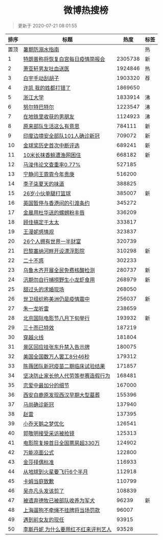 <h1 align="center">微博热搜榜</h1>

> 更新于 2020-07-21 08:01:55

| 排序 | 标题                                                                                                                                                                                                                                        | 热度    | 标签 |
| ---- | ------------------------------------------------------------------------------------------------------------------------------------------------------------------------------------------------------------------------------------------- | ------- | ---- |
| 置顶 | [暑期防溺水指南](https://s.weibo.com/weibo?q=%23%E6%9A%91%E6%9C%9F%E9%98%B2%E6%BA%BA%E6%B0%B4%E6%8C%87%E5%8D%97%23&Refer=new_time)                                                                                                          |         | 热   |
| 1    | [特朗普称将恢复白宫每日疫情简报会](https://s.weibo.com/weibo?q=%23%E7%89%B9%E6%9C%97%E6%99%AE%E7%A7%B0%E5%B0%86%E6%81%A2%E5%A4%8D%E7%99%BD%E5%AE%AB%E6%AF%8F%E6%97%A5%E7%96%AB%E6%83%85%E7%AE%80%E6%8A%A5%E4%BC%9A%23&Refer=top)            | 2305738 | 新   |
| 2    | [萧亚轩男友吐血送医](https://s.weibo.com/weibo?q=%23%E8%90%A7%E4%BA%9A%E8%BD%A9%E7%94%B7%E5%8F%8B%E5%90%90%E8%A1%80%E9%80%81%E5%8C%BB%23&Refer=top)                                                                                         | 1924846 | 热   |
| 3    | [白宇手动刮胡子](https://s.weibo.comjavascript:void(0);)                                                                                                                                                                                    | 1903320 | 荐   |
| 4    | [许凯 我的姓都打错了](https://s.weibo.com/weibo?q=%E8%AE%B8%E5%87%AF%20%E6%88%91%E7%9A%84%E5%A7%93%E9%83%BD%E6%89%93%E9%94%99%E4%BA%86&Refer=top)                                                                                           | 1869650 |      |
| 5    | [浙江大学](https://s.weibo.com/weibo?q=%23%E6%B5%99%E6%B1%9F%E5%A4%A7%E5%AD%A6%23&Refer=top)                                                                                                                                                | 1833914 | 沸   |
| 6    | [努尔特巴特尔](https://s.weibo.com/weibo?q=%23%E5%8A%AA%E5%B0%94%E7%89%B9%E5%B7%B4%E7%89%B9%E5%B0%94%23&Refer=top)                                                                                                                          | 1223547 | 沸   |
| 7    | [在地铁里收获的男朋友](https://s.weibo.com/weibo?q=%23%E5%9C%A8%E5%9C%B0%E9%93%81%E9%87%8C%E6%94%B6%E8%8E%B7%E7%9A%84%E7%94%B7%E6%9C%8B%E5%8F%8B%23&Refer=top)                                                                              | 1124923 | 沸   |
| 8    | [原来部队生活这么有意思](https://s.weibo.com/weibo?q=%E5%8E%9F%E6%9D%A5%E9%83%A8%E9%98%9F%E7%94%9F%E6%B4%BB%E8%BF%99%E4%B9%88%E6%9C%89%E6%84%8F%E6%80%9D&Refer=top)                                                                         | 784111  | 新   |
| 9    | [印度边境安全部队101人确诊新冠](https://s.weibo.com/weibo?q=%23%E5%8D%B0%E5%BA%A6%E8%BE%B9%E5%A2%83%E5%AE%89%E5%85%A8%E9%83%A8%E9%98%9F101%E4%BA%BA%E7%A1%AE%E8%AF%8A%E6%96%B0%E5%86%A0%23&Refer=top)                                       | 709072  | 新   |
| 10   | [金球奖历史首次中断评选](https://s.weibo.com/weibo?q=%E9%87%91%E7%90%83%E5%A5%96%E5%8E%86%E5%8F%B2%E9%A6%96%E6%AC%A1%E4%B8%AD%E6%96%AD%E8%AF%84%E9%80%89&Refer=top)                                                                         | 689241  | 新   |
| 11   | [10米长抹香鲸遭渔网困住](https://s.weibo.com/weibo?q=10%E7%B1%B3%E9%95%BF%E6%8A%B9%E9%A6%99%E9%B2%B8%E9%81%AD%E6%B8%94%E7%BD%91%E5%9B%B0%E4%BD%8F&Refer=top)                                                                                | 668182  | 新   |
| 12   | [马浚伟论文查重率0.77%](https://s.weibo.com/weibo?q=%23%E9%A9%AC%E6%B5%9A%E4%BC%9F%E8%AE%BA%E6%96%87%E6%9F%A5%E9%87%8D%E7%8E%870.77%25%23&Refer=top)                                                                                        | 527185  |      |
| 13   | [宁静问王霏霏今年贵庚](https://s.weibo.com/weibo?q=%23%E5%AE%81%E9%9D%99%E9%97%AE%E7%8E%8B%E9%9C%8F%E9%9C%8F%E4%BB%8A%E5%B9%B4%E8%B4%B5%E5%BA%9A%23&Refer=top)                                                                              | 516200  |      |
| 14   | [李子柒夏天的味道](https://s.weibo.com/weibo?q=%23%E6%9D%8E%E5%AD%90%E6%9F%92%E5%A4%8F%E5%A4%A9%E7%9A%84%E5%91%B3%E9%81%93%23&Refer=top)                                                                                                    | 388825  |      |
| 15   | [26岁小伙单腿打篮球](https://s.weibo.com/weibo?q=26%E5%B2%81%E5%B0%8F%E4%BC%99%E5%8D%95%E8%85%BF%E6%89%93%E7%AF%AE%E7%90%83&Refer=top)                                                                                                      | 385007  | 新   |
| 16   | [英国暂停与香港间的引渡条约](https://s.weibo.com/weibo?q=%23%E8%8B%B1%E5%9B%BD%E6%9A%82%E5%81%9C%E4%B8%8E%E9%A6%99%E6%B8%AF%E9%97%B4%E7%9A%84%E5%BC%95%E6%B8%A1%E6%9D%A1%E7%BA%A6%23&Refer=top)                                             | 345272  |      |
| 17   | [金晨用杜华送的螺蛳粉丰唇](https://s.weibo.com/weibo?q=%23%E9%87%91%E6%99%A8%E7%94%A8%E6%9D%9C%E5%8D%8E%E9%80%81%E7%9A%84%E8%9E%BA%E8%9B%B3%E7%B2%89%E4%B8%B0%E5%94%87%23&Refer=top)                                                        | 336209  |      |
| 18   | [顾佳搞定于太太](https://s.weibo.com/weibo?q=%23%E9%A1%BE%E4%BD%B3%E6%90%9E%E5%AE%9A%E4%BA%8E%E5%A4%AA%E5%A4%AA%23&Refer=top)                                                                                                               | 333817  |      |
| 19   | [王漫妮感情观](https://s.weibo.com/weibo?q=%23%E7%8E%8B%E6%BC%AB%E5%A6%AE%E6%84%9F%E6%83%85%E8%A7%82%23&Refer=top)                                                                                                                          | 323837  |      |
| 20   | [26个人拥有世界一半财富](https://s.weibo.com/weibo?q=%2326%E4%B8%AA%E4%BA%BA%E6%8B%A5%E6%9C%89%E4%B8%96%E7%95%8C%E4%B8%80%E5%8D%8A%E8%B4%A2%E5%AF%8C%23&Refer=top)                                                                          | 320739  |      |
| 21   | [巴黎塞纳河畔开设漂浮影院](https://s.weibo.com/weibo?q=%E5%B7%B4%E9%BB%8E%E5%A1%9E%E7%BA%B3%E6%B2%B3%E7%95%94%E5%BC%80%E8%AE%BE%E6%BC%82%E6%B5%AE%E5%BD%B1%E9%99%A2&Refer=top)                                                              | 310298  | 新   |
| 22   | [二十不惑](https://s.weibo.com/weibo?q=%E4%BA%8C%E5%8D%81%E4%B8%8D%E6%83%91&Refer=top)                                                                                                                                                      | 302233  |      |
| 23   | [乌鲁木齐开展全民免费核酸检测](https://s.weibo.com/weibo?q=%E4%B9%8C%E9%B2%81%E6%9C%A8%E9%BD%90%E5%BC%80%E5%B1%95%E5%85%A8%E6%B0%91%E5%85%8D%E8%B4%B9%E6%A0%B8%E9%85%B8%E6%A3%80%E6%B5%8B&Refer=top)                                        | 280737  | 新   |
| 24   | [汛期勿自行捕捞野生小龙虾食用](https://s.weibo.com/weibo?q=%E6%B1%9B%E6%9C%9F%E5%8B%BF%E8%87%AA%E8%A1%8C%E6%8D%95%E6%8D%9E%E9%87%8E%E7%94%9F%E5%B0%8F%E9%BE%99%E8%99%BE%E9%A3%9F%E7%94%A8&Refer=top)                                        | 268979  | 新   |
| 25   | [甜过头的求婚现场](https://s.weibo.com/weibo?q=%23%E7%94%9C%E8%BF%87%E5%A4%B4%E7%9A%84%E6%B1%82%E5%A9%9A%E7%8E%B0%E5%9C%BA%23&Refer=top)                                                                                                    | 268050  |      |
| 26   | [世卫组织称美洲仍是疫情震中](https://s.weibo.com/weibo?q=%E4%B8%96%E5%8D%AB%E7%BB%84%E7%BB%87%E7%A7%B0%E7%BE%8E%E6%B4%B2%E4%BB%8D%E6%98%AF%E7%96%AB%E6%83%85%E9%9C%87%E4%B8%AD&Refer=top)                                                   | 256037  | 新   |
| 27   | [朱一龙听雷](https://s.weibo.com/weibo?q=%23%E6%9C%B1%E4%B8%80%E9%BE%99%E5%90%AC%E9%9B%B7%23&Refer=top)                                                                                                                                     | 238659  |      |
| 28   | [北京国际电影节八月下旬举行](https://s.weibo.com/weibo?q=%E5%8C%97%E4%BA%AC%E5%9B%BD%E9%99%85%E7%94%B5%E5%BD%B1%E8%8A%82%E5%85%AB%E6%9C%88%E4%B8%8B%E6%97%AC%E4%B8%BE%E8%A1%8C&Refer=top)                                                   | 193932  | 新   |
| 29   | [三十而已特效](https://s.weibo.com/weibo?q=%23%E4%B8%89%E5%8D%81%E8%80%8C%E5%B7%B2%E7%89%B9%E6%95%88%23&Refer=top)                                                                                                                          | 187219  |      |
| 30   | [穿越火线](https://s.weibo.com/weibo?q=%E7%A9%BF%E8%B6%8A%E7%81%AB%E7%BA%BF&Refer=top)                                                                                                                                                      | 181804  |      |
| 31   | [景区回应挂张东升禁入告示牌](https://s.weibo.com/weibo?q=%E6%99%AF%E5%8C%BA%E5%9B%9E%E5%BA%94%E6%8C%82%E5%BC%A0%E4%B8%9C%E5%8D%87%E7%A6%81%E5%85%A5%E5%91%8A%E7%A4%BA%E7%89%8C&Refer=top)                                                   | 180075  |      |
| 32   | [美国全国数万人罢工8分46秒](https://s.weibo.com/weibo?q=%23%E7%BE%8E%E5%9B%BD%E5%85%A8%E5%9B%BD%E6%95%B0%E4%B8%87%E4%BA%BA%E7%BD%A2%E5%B7%A58%E5%88%8646%E7%A7%92%23&Refer=top)                                                             | 179312  |      |
| 33   | [陈薇团队新冠疫苗二期临床试验结果](https://s.weibo.com/weibo?q=%E9%99%88%E8%96%87%E5%9B%A2%E9%98%9F%E6%96%B0%E5%86%A0%E7%96%AB%E8%8B%97%E4%BA%8C%E6%9C%9F%E4%B8%B4%E5%BA%8A%E8%AF%95%E9%AA%8C%E7%BB%93%E6%9E%9C&Refer=top)                  | 171857  |      |
| 34   | [坚决防止家长他人代劳等参赛造假行为](https://s.weibo.com/weibo?q=%23%E5%9D%9A%E5%86%B3%E9%98%B2%E6%AD%A2%E5%AE%B6%E9%95%BF%E4%BB%96%E4%BA%BA%E4%BB%A3%E5%8A%B3%E7%AD%89%E5%8F%82%E8%B5%9B%E9%80%A0%E5%81%87%E8%A1%8C%E4%B8%BA%23&Refer=top) | 168481  |      |
| 35   | [恋爱中最加分的细节](https://s.weibo.com/weibo?q=%23%E6%81%8B%E7%88%B1%E4%B8%AD%E6%9C%80%E5%8A%A0%E5%88%86%E7%9A%84%E7%BB%86%E8%8A%82%23&Refer=top)                                                                                         | 167000  |      |
| 36   | [西安白鹿原发现西汉早期大型墓葬](https://s.weibo.com/weibo?q=%23%E8%A5%BF%E5%AE%89%E7%99%BD%E9%B9%BF%E5%8E%9F%E5%8F%91%E7%8E%B0%E8%A5%BF%E6%B1%89%E6%97%A9%E6%9C%9F%E5%A4%A7%E5%9E%8B%E5%A2%93%E8%91%AC%23&Refer=top)                       | 155396  |      |
| 37   | [马尚确诊新冠](https://s.weibo.com/weibo?q=%23%E9%A9%AC%E5%B0%9A%E7%A1%AE%E8%AF%8A%E6%96%B0%E5%86%A0%23&Refer=top)                                                                                                                          | 137940  |      |
| 38   | [赵雷](https://s.weibo.com/weibo?q=%E8%B5%B5%E9%9B%B7&Refer=top)                                                                                                                                                                            | 137395  |      |
| 39   | [小乔天鹅之梦优化](https://s.weibo.com/weibo?q=%23%E5%B0%8F%E4%B9%94%E5%A4%A9%E9%B9%85%E4%B9%8B%E6%A2%A6%E4%BC%98%E5%8C%96%23&Refer=top)                                                                                                    | 126541  |      |
| 40   | [郭敬明接受采访被抢镜](https://s.weibo.com/weibo?q=%23%E9%83%AD%E6%95%AC%E6%98%8E%E6%8E%A5%E5%8F%97%E9%87%87%E8%AE%BF%E8%A2%AB%E6%8A%A2%E9%95%9C%23&Refer=top)                                                                              | 125313  |      |
| 41   | [电影院复映首日全国票房超330万](https://s.weibo.com/weibo?q=%23%E7%94%B5%E5%BD%B1%E9%99%A2%E5%A4%8D%E6%98%A0%E9%A6%96%E6%97%A5%E5%85%A8%E5%9B%BD%E7%A5%A8%E6%88%BF%E8%B6%85330%E4%B8%87%23&Refer=top)                                       | 124902  |      |
| 42   | [万能凉面公式](https://s.weibo.com/weibo?q=%E4%B8%87%E8%83%BD%E5%87%89%E9%9D%A2%E5%85%AC%E5%BC%8F&Refer=top)                                                                                                                                | 122800  |      |
| 43   | [金莎择偶标准](https://s.weibo.com/weibo?q=%E9%87%91%E8%8E%8E%E6%8B%A9%E5%81%B6%E6%A0%87%E5%87%86&Refer=top)                                                                                                                                | 116933  |      |
| 44   | [从地球到火星要飞行6个半月](https://s.weibo.com/weibo?q=%E4%BB%8E%E5%9C%B0%E7%90%83%E5%88%B0%E7%81%AB%E6%98%9F%E8%A6%81%E9%A3%9E%E8%A1%8C6%E4%B8%AA%E5%8D%8A%E6%9C%88&Refer=top)                                                            | 112918  |      |
| 45   | [卡姆当庭致歉](https://s.weibo.com/weibo?q=%23%E5%8D%A1%E5%A7%86%E5%BD%93%E5%BA%AD%E8%87%B4%E6%AD%89%23&Refer=top)                                                                                                                          | 110799  |      |
| 46   | [吴亦凡头发该剪了](https://s.weibo.com/weibo?q=%23%E5%90%B4%E4%BA%A6%E5%87%A1%E5%A4%B4%E5%8F%91%E8%AF%A5%E5%89%AA%E4%BA%86%23&Refer=top)                                                                                                    | 108839  |      |
| 47   | [被遗弃德牧已被部队收养为军犬](https://s.weibo.com/weibo?q=%23%E8%A2%AB%E9%81%97%E5%BC%83%E5%BE%B7%E7%89%A7%E5%B7%B2%E8%A2%AB%E9%83%A8%E9%98%9F%E6%94%B6%E5%85%BB%E4%B8%BA%E5%86%9B%E7%8A%AC%23&Refer=top)                                  | 96239   | 新   |
| 48   | [上海遛狗不牵绳不挂牌将当场罚款](https://s.weibo.com/weibo?q=%23%E4%B8%8A%E6%B5%B7%E9%81%9B%E7%8B%97%E4%B8%8D%E7%89%B5%E7%BB%B3%E4%B8%8D%E6%8C%82%E7%89%8C%E5%B0%86%E5%BD%93%E5%9C%BA%E7%BD%9A%E6%AC%BE%23&Refer=top)                       | 96007   |      |
| 49   | [遇到前女友的现任](https://s.weibo.com/weibo?q=%23%E9%81%87%E5%88%B0%E5%89%8D%E5%A5%B3%E5%8F%8B%E7%9A%84%E7%8E%B0%E4%BB%BB%23&Refer=top)                                                                                                    | 93915   |      |
| 50   | [李斯丹妮 为什么要用红不红来评判艺人](https://s.weibo.com/weibo?q=%E6%9D%8E%E6%96%AF%E4%B8%B9%E5%A6%AE%20%E4%B8%BA%E4%BB%80%E4%B9%88%E8%A6%81%E7%94%A8%E7%BA%A2%E4%B8%8D%E7%BA%A2%E6%9D%A5%E8%AF%84%E5%88%A4%E8%89%BA%E4%BA%BA&Refer=top)   | 93528   |      |
